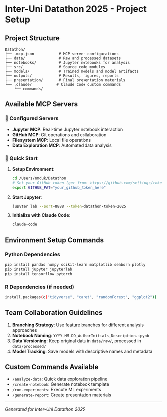 # Inter-Uni Datathon 2025 - Project Setup

## Project Structure
```
Datathon/
├── .mcp.json           # MCP server configurations
├── data/               # Raw and processed datasets
├── notebooks/          # Jupyter notebooks for analysis
├── src/                # Source code modules
├── models/             # Trained models and model artifacts
├── outputs/            # Results, figures, reports
├── presentation/       # Final presentation materials
└── .claude/           # Claude Code custom commands
    └── commands/
```

## Available MCP Servers

### 🔧 Configured Servers
- **Jupyter MCP**: Real-time Jupyter notebook interaction
- **GitHub MCP**: Git operations and collaboration
- **Filesystem MCP**: Local file operations
- **Data Exploration MCP**: Automated data analysis

### 🚀 Quick Start

1. **Setup Environment**:
   ```bash
   cd /Users/nmduk/Datathon
   # Set your GitHub token (get from: https://github.com/settings/tokens)
   export GITHUB_PAT="your_github_token_here"
   ```

2. **Start Jupyter**:
   ```bash
   jupyter lab --port=8888 --token=datathon-token-2025
   ```

3. **Initialize with Claude Code**:
   ```bash
   claude-code
   ```

## Environment Setup Commands

### Python Dependencies
```bash
pip install pandas numpy scikit-learn matplotlib seaborn plotly
pip install jupyter jupyterlab
pip install tensorflow pytorch
```

### R Dependencies (if needed)
```bash
install.packages(c("tidyverse", "caret", "randomForest", "ggplot2"))
```

## Team Collaboration Guidelines

1. **Branching Strategy**: Use feature branches for different analysis approaches
2. **Notebook Naming**: `YYYY-MM-DD_AuthorInitials_Description.ipynb`
3. **Data Versioning**: Keep original data in `data/raw/`, processed in `data/processed/`
4. **Model Tracking**: Save models with descriptive names and metadata

## Custom Commands Available
- `/analyze-data`: Quick data exploration pipeline
- `/create-notebook`: Generate notebook template
- `/run-experiments`: Execute ML experiments
- `/generate-report`: Create presentation materials

---
*Generated for Inter-Uni Datathon 2025*
